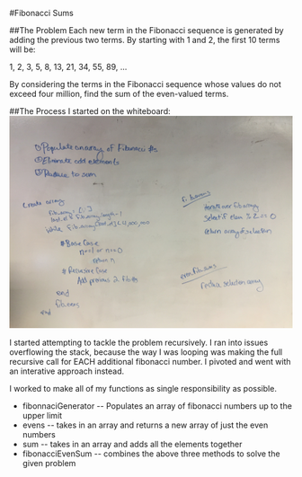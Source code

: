 #Fibonacci Sums

##The Problem
Each new term in the Fibonacci sequence is generated by adding the previous two terms. By starting with 1 and 2, the first 10 terms will be:

1, 2, 3, 5, 8, 13, 21, 34, 55, 89, ...

By considering the terms in the Fibonacci sequence whose values do not exceed four million, find the sum of the even-valued terms.

##The Process
I started on the whiteboard:
![fibonacci-whiteboard](./fib_whiteboard.jpg)

I started attempting to tackle the problem recursively.  I ran into issues overflowing the stack, because the way I was looping was making the full recursive call for EACH additional fibonacci number.  I pivoted and went with an interative approach instead.

I worked to make all of my functions as single responsibility as possible.  
+ fibonnaciGenerator -- Populates an array of fibonacci numbers up to the upper limit
+ evens -- takes in an array and returns a new array of just the even numbers
+ sum -- takes in an array and adds all the elements together
+ fibonacciEvenSum -- combines the above three methods to solve the given problem